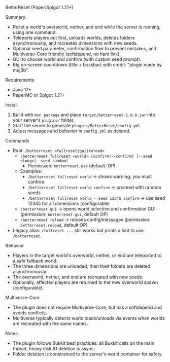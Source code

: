 BetterReset (Paper/Spigot 1.21+)

Summary
- Reset a world's overworld, nether, and end while the server is running, using one command.
- Teleports players out first, unloads worlds, deletes folders asynchronously, and recreates dimensions with new seeds.
- Optional seed parameter, confirmation flow to prevent mistakes, and Multiverse-Core friendly (softdepend, no hard link).
 - GUI to choose world and confirm (with custom seed prompt).
 - Big on-screen countdown (title + bossbar) with credit: "plugin made by muj3b".

Requirements
- Java 17+
- PaperMC or Spigot 1.21+

Install
1. Build with `mvn package` and place `target/betterreset-1.0.0.jar` into your server's `plugins/` folder.
2. Start the server to generate `plugins/BetterReset/config.yml`.
3. Adjust messages and behavior in `config.yml` as desired.

Commands
- Root: `/betterreset <fullreset|gui|reload>`
  - `/betterreset fullreset <world> [confirm|--confirm] [--seed <long>|--seed random]`
    - Permission: `betterreset.use` (default: OP)
  - Examples:
    - `/betterreset fullreset world` → shows warning; you must confirm
    - `/betterreset fullreset world confirm` → proceed with random seeds
    - `/betterreset fullreset world --seed 12345 confirm` → use seed 12345 for all dimensions (configurable)
  - `/betterreset gui` → opens world selection and confirmation GUI (permission: `betterreset.gui`, default OP)
  - `/betterreset reload` → reloads config/messages (permission: `betterreset.reload`, default OP)
 - Legacy alias: `/fullreset ...` still works but prints a hint to use `/betterreset`.

Behavior
- Players in the target world's overworld, nether, or end are teleported to a safe fallback world.
- The three dimensions are unloaded, then their folders are deleted asynchronously.
- The overworld, nether, and end are recreated with new seeds.
- Optionally, affected players are returned to the new overworld spawn (configurable).

Multiverse-Core
- The plugin does not require Multiverse-Core, but has a softdepend and avoids conflicts.
- Multiverse typically detects world loads/unloads via events when worlds are recreated with the same names.

Notes
- The plugin follows Bukkit best practices: all Bukkit calls on the main thread; heavy disk IO deletion is async.
- Folder deletion is constrained to the server's world container for safety.
